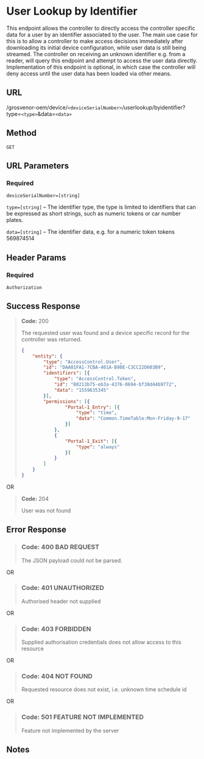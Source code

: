 # User Lookup by Identifier

This endpoint allows the controller to directly access the controller specific
data for a user by an identifier associated to the user. The main use case for
this is to allow a controller to make access decisions immediately after
downloading its initial device configuration, while user data is still being
streamed. The controller on receiving an unknown identifier e.g. from a reader,
will query this endpoint and attempt to access the user data directly.
Implementation of this endpoint is optional, in which case the controller will
deny access until the user data has been loaded via other means.

## URL

/grosvenor-oem/device/`<deviceSerialNumber>`/userlookup/byidentifier?type=`<type>`&data=`<data>`

## Method

`GET`

## URL Parameters

### Required

`deviceSerialNumber=[string]`

`type=[string]` – The identifier type, the type is limited to identifiers that can be expressed as short strings, such as numeric tokens or car number plates.

`data=[string]` – The identifier data, e.g. for a numeric token tokens 569874514

## Header Params

### Required

`Authorization`

## Success Response

> **Code:** 200
>
> The requested user was found and a device specific record for the controller was returned.
>
> ````json
> {
>     "entity": {
>         "type": "AccessControl.User",
>         "id": "DAA01FA1-7CBA-401A-B98E-C3CC22D603B9",
>         "identifiers": [{
>             "type": "AccessControl.Token",
>             "id": "80213b75-eb3a-4376-8694-bf38d44b9772",
>             "data": "1559635345"
>         }],
>         "permissions": [{
>                 "Portal-1_Entry": [{
>                     "type": "time",
>                     "data": "Common.TimeTable:Mon-Friday-9-17"
>                 }]
>             },
>             {
>                 "Portal-1_Exit": [{
>                     "type": "always"
>                 }]
>             }
>         ]
>     }
> }
> ````

OR

> **Code:** 204
>
> User was not found

## Error Response

> ### **Code:** 400 BAD REQUEST
>
> The JSON payload could not be parsed.

OR

> ### **Code:** 401 UNAUTHORIZED
>
> Authorised header not supplied

OR

> ### **Code:** 403 FORBIDDEN
>
> Supplied authorisation credentials does not allow access to this resource

OR

> ### **Code:** 404 NOT FOUND
>
> Requested resource does not exist, i.e. unknown time schedule id

OR

> ### **Code:** 501 FEATURE NOT IMPLEMENTED
>
> Feature not implemented by the server

## Notes
